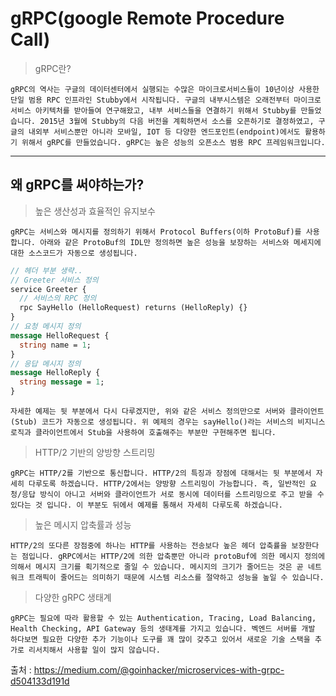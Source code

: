 # gRPC(google Remote Procedure Call)

> gRPC란?

    gRPC의 역사는 구글의 데이터센터에서 실행되는 수많은 마이크로서비스들이 10년이상 사용한 단일 범용 RPC 인프라인 Stubby에서 시작됩니다. 구글의 내부시스템은 오래전부터 마이크로서비스 아키텍처를 받아들여 연구해왔고, 내부 서비스들을 연결하기 위해서 Stubby를 만들었습니다. 2015년 3월에 Stubby의 다음 버전을 계획하면서 소스를 오픈하기로 결정하였고, 구글의 내외부 서비스뿐만 아니라 모바일, IOT 등 다양한 엔드포인트(endpoint)에서도 활용하기 위해서 gRPC를 만들었습니다. gRPC는 높은 성능의 오픈소스 범용 RPC 프레임워크입니다.

---

## 왜 gRPC를 써야하는가? 

> 높은 생산성과 효율적인 유지보수

    gRPC는 서비스와 메시지를 정의하기 위해서 Protocol Buffers(이하 ProtoBuf)를 사용합니다. 아래와 같은 ProtoBuf의 IDL만 정의하면 높은 성능을 보장하는 서비스와 메세지에 대한 소스코드가 자동으로 생성됩니다.
```protobuf
// 헤더 부분 생략..
// Greeter 서비스 정의
service Greeter {
  // 서비스의 RPC 정의
  rpc SayHello (HelloRequest) returns (HelloReply) {}
}
// 요청 메시지 정의
message HelloRequest {
  string name = 1;
}
// 응답 메시지 정의
message HelloReply {
  string message = 1;
}
```

    자세한 예제는 뒷 부분에서 다시 다루겠지만, 위와 같은 서비스 정의만으로 서버와 클라이언트(Stub) 코드가 자동으로 생성됩니다. 위 예제의 경우는 sayHello()라는 서비스의 비지니스 로직과 클라이언트에서 Stub을 사용하여 호출해주는 부분만 구현해주면 됩니다.


> HTTP/2 기반의 양방향 스트리밍

    gRPC는 HTTP/2를 기반으로 통신합니다. HTTP/2의 특징과 장점에 대해서는 뒷 부분에서 자세히 다루도록 하겠습니다. HTTP/2에서는 양방향 스트리밍이 가능합니다. 즉, 일반적인 요청/응답 방식이 아니고 서버와 클라이언트가 서로 동시에 데이터를 스트리밍으로 주고 받을 수 있다는 것 입니다. 이 부분도 뒤에서 예제를 통해서 자세히 다루도록 하겠습니다.

> 높은 메시지 압축률과 성능

    HTTP/2의 또다른 장점중에 하나는 HTTP를 사용하는 전송보다 높은 헤더 압축률을 보장한다는 점입니다. gRPC에서는 HTTP/2에 의한 압축뿐만 아니라 protoBuf에 의한 메시지 정의에 의해서 메시지 크기를 획기적으로 줄일 수 있습니다. 메시지의 크기가 줄어드는 것은 곧 네트워크 트래픽이 줄어드는 의미하기 때문에 시스템 리소스를 절약하고 성능을 높일 수 있습니다.

> 다양한 gRPC 생태계
 
    gRPC는 필요에 따라 활용할 수 있는 Authentication, Tracing, Load Balancing, Health Checking, API Gateway 등의 생태계를 가지고 있습니다. 벡엔드 서버를 개발 하다보면 필요한 다양한 추가 기능이나 도구를 꽤 많이 갖추고 있어서 새로운 기술 스택을 추가로 리서치해서 사용할 일이 많지 않습니다.


출처 : https://medium.com/@goinhacker/microservices-with-grpc-d504133d191d